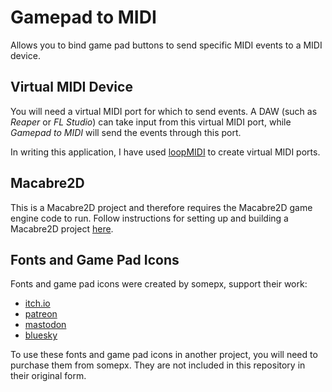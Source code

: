 # Gamepad to MIDI

Allows you to bind game pad buttons to send specific MIDI events to a MIDI device.

## Virtual MIDI Device

You will need a virtual MIDI port for which to send events. A DAW (such as *Reaper* or *FL Studio*) can take input from this virtual MIDI port, while *Gamepad to MIDI* will send the events through this port.

In writing this application, I have used [loopMIDI](https://www.tobias-erichsen.de/software/loopmidi.html) to create virtual MIDI ports.

## Macabre2D

This is a Macabre2D project and therefore requires the Macabre2D game engine code to run. Follow instructions for setting up and building a Macabre2D project [here](https://github.com/Macabresoft/Macabre2D).

## Fonts and Game Pad Icons

Fonts and game pad icons were created by somepx, support their work:

* [itch.io](https://somepx.itch.io/)
* [patreon](https://www.patreon.com/c/somepx/posts)
* [mastodon](https://mastodon.gamedev.place/@somepx)
* [bluesky](https://bsky.app/profile/somepx.com)

To use these fonts and game pad icons in another project, you will need to purchase them from somepx. They are not included in this repository in their original form.